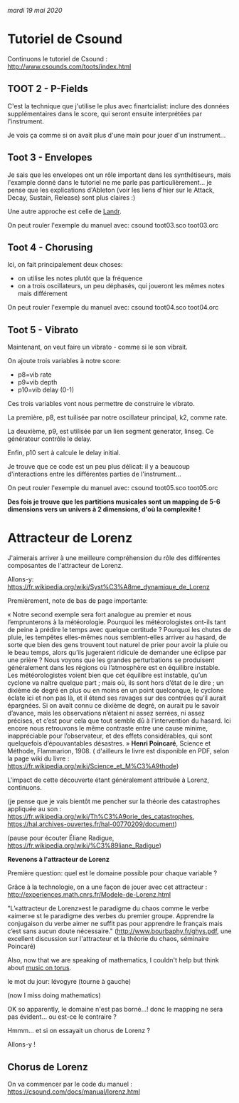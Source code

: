 *mardi 19 mai 2020*

# Tutoriel de Csound

Continuons le tutoriel de Csound : http://www.csounds.com/toots/index.html

## TOOT 2 - P-Fields

C'est la technique que j'utilise le plus avec finartcialist: inclure des données supplémentaires dans le score, qui seront ensuite interprétées par l'instrument.

Je vois ça comme si on avait plus d'une main pour jouer d'un instrument...

## Toot 3 - Envelopes

Je sais que les envelopes ont un rôle important dans les synthétiseurs, mais l'example donné dans le tutoriel ne me parle pas particulièrement... je pense que les explications d'Ableton (voir les liens d'hier sur le Attack, Decay, Sustain, Release) sont plus claires :)

Une autre approche est celle de [Landr](https://blog.landr.com/adsr-envelopes-infographic/).

On peut rouler l'exemple du manuel avec:
        csound toot03.sco toot03.orc

## Toot 4 - Chorusing

Ici, on fait principalement deux choses:

* on utilise les notes plutôt que la fréquence
* on a trois oscillateurs, un peu déphasés, qui joueront les mêmes notes mais différement

On peut rouler l'exemple du manuel avec:
        csound toot04.sco toot04.orc

## Toot 5 - Vibrato

Maintenant, on veut faire un vibrato - comme si le son vibrait.

On ajoute trois variables à notre score:

* p8=vib rate
* p9=vib depth
* p10=vib delay (0-1)

Ces trois variables vont nous permettre de construire le vibrato.

La première, p8, est tuilisée par notre oscillateur principal, k2, comme rate.

La deuxième, p9, est utilisée par un lien segment generator, linseg. Ce générateur contrôle le delay.

Enfin, p10 sert à calcule le delay initial.

Je trouve que ce code est un peu plus délicat: il y a beaucoup d'interactions entre les différentes parties de l'instrument...

On peut rouler l'exemple du manuel avec:
        csound toot05.sco toot05.orc

**Des fois je trouve que les partitions musicales sont un mapping de 5-6 dimensions vers un univers à 2 dimensions, d'où la complexité !**

# Attracteur de Lorenz

J'aimerais arriver à une meilleure compréhension du rôle des différentes composantes de l'attracteur de Lorenz.

Allons-y: https://fr.wikipedia.org/wiki/Syst%C3%A8me_dynamique_de_Lorenz

Premièrement, note de bas de page importante:

« Notre second exemple sera fort analogue au premier et nous l’emprunterons à la météorologie. Pourquoi les météorologistes ont-ils tant de peine à prédire le temps avec quelque certitude ? Pourquoi les chutes de pluie, les tempêtes elles-mêmes nous semblent-elles arriver au hasard, de sorte que bien des gens trouvent tout naturel de prier pour avoir la pluie ou le beau temps, alors qu’ils jugeraient ridicule de demander une éclipse par une prière ? Nous voyons que les grandes perturbations se produisent généralement dans les régions où l’atmosphère est en équilibre instable. Les météorologistes voient bien que cet équilibre est instable, qu’un cyclone va naître quelque part ; mais où, ils sont hors d’état de le dire ; un dixième de degré en plus ou en moins en un point quelconque, le cyclone éclate ici et non pas là, et il étend ses ravages sur des contrées qu’il aurait épargnées. Si on avait connu ce dixième de degré, on aurait pu le savoir d’avance, mais les observations n’étaient ni assez serrées, ni assez précises, et c’est pour cela que tout semble dû à l’intervention du hasard. Ici encore nous retrouvons le même contraste entre une cause minime, inappréciable pour l’observateur, et des effets considérables, qui sont quelquefois d’épouvantables désastres. » **Henri Poincaré**, Science et Méthode, Flammarion, 1908. ( d'ailleurs le livre est disponible en PDF, selon la page wiki du livre : https://fr.wikipedia.org/wiki/Science_et_M%C3%A9thode)

L'impact de cette découverte étant généralement attribuée à Lorenz, continuons.

(je pense que je vais bientôt me pencher sur la théorie des catastrophes appliquée au son : https://fr.wikipedia.org/wiki/Th%C3%A9orie_des_catastrophes, https://hal.archives-ouvertes.fr/hal-00770209/document)

(pause pour écouter Éliane Radigue, https://fr.wikipedia.org/wiki/%C3%89liane_Radigue)


**Revenons à l'attracteur de Lorenz**

Première question: quel est le domaine possible pour chaque variable ?

Grâce à la technologie, on a une façon de jouer avec cet attracteur : http://experiences.math.cnrs.fr/Modele-de-Lorenz.html

"L’«attracteur  de  Lorenz»est  le  paradigme  du  chaos  comme  le  verbe «aimer»e st le paradigme des verbes du premier groupe. Apprendre la conjugaison du verbe  aimer  ne  suffit  pas  pour  apprendre  le  français  mais  c’est  sans  aucun  doute nécessaire." (http://www.bourbaphy.fr/ghys.pdf, une excellent discussion sur l'attracteur et la théorie du chaos, séminaire Poincaré)

Also, now that we are speaking of mathematics, I couldn't help but think about [music on torus](https://plus.maths.org/content/bach-and-musical-torus).

le mot du jour: lévogyre  (tourne à gauche)

(now I miss doing mathematics)

OK so apparently, le domaine n'est pas borné...! donc le mapping ne sera pas évident... ou est-ce le contraire ?

Hmmm... et si on essayait un chorus de Lorenz ?

Allons-y !

## Chorus de Lorenz

On va commencer par le code du manuel : https://csound.com/docs/manual/lorenz.html









